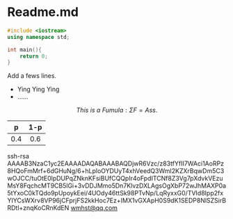 # Readme.md

```cpp
#include <iostream>
using namespace std;

int main(){
    return 0;
}
```

Add a fews lines.

* Ying Ying Ying 
* …...

$$
This\ is\ a\ Fumula:\Sigma F = Ass.
$$

|  p   | 1-p  |
| :--: | :--: |
| 0.4  | 0.6  |

ssh-rsa AAAAB3NzaC1yc2EAAAADAQABAAABAQDjwR6Vzc/z83tfYfII7WAci1AoRPz8HQoFmMrf+6dGHuNg/6+hLploOYDUyT4xhVeedQ3WmI2KZXrBqwDm5C3wOJCC/tuOtE0lpDUPqZNknKFsiBUfCQQpIr4oFpdITCNf8Z3Vg7pXdvkVEzuMsY8FqchcMT9CB5lGi+3vDDJMmo5Dn7KlvzDXLAgsOgXbP72wJhMAXP0a5tYxoC0kTQdo9pUpoykEei/4UOdy46ttSk98PTvNp/LqRyxxG0/TVId8Ipp2fxYIYCsWXrv8VP96jCFprjFS2kkHoc7Ez+IMX1vGXApH0S9dK1SEDP8NlSZSirBRDtl+znqKoCRnKdEN wmhst@qq.com